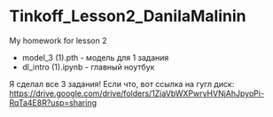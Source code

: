 # Tinkoff_Lesson2_DanilaMalinin
My homework for lesson 2

* model_3 (1).pth - модель для 1 задания
* dl_intro (1).ipynb - главный ноутбук

Я сделал все 3 задания!
Если что, вот ссылка на гугл диск: https://drive.google.com/drive/folders/1ZjaVbWXPwryHVNjAhJpyoPi-RqTa4E8R?usp=sharing
